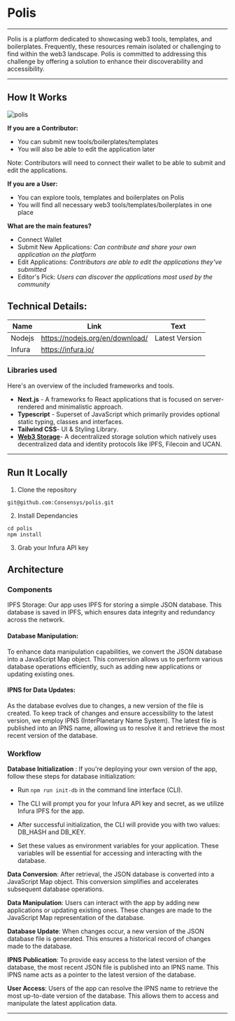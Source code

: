 # Polis

---

Polis is a platform dedicated to showcasing web3 tools, templates, and boilerplates. Frequently, these resources remain isolated or challenging to find within the web3 landscape. Polis is committed to addressing this challenge by offering a solution to enhance their discoverability and accessibility.

---

## How It Works

![polis](https://hackmd.io/_uploads/SyIparth2.png)

**If you are a Contributor:**

- You can submit new tools/boilerplates/templates
- You will also be able to edit the application later

Note: Contributors will need to connect their wallet to be able to submit and edit the applications.

**If you are a User:**

- You can explore tools, templates and boilerplates on Polis
- You will find all necessary web3 tools/templates/boilerplates in one place

**What are the main features?**

- Connect Wallet
- Submit New Applications: _Can contribute and share your own application on the platform_
- Edit Applications: _Contributors are able to edit the applications they've submitted_
- Editor's Pick: _Users can discover the applications most used by the community_

## Technical Details:

| Name   | Link                            | Text           |
| ------ | ------------------------------- | -------------- |
| Nodejs | https://nodejs.org/en/download/ | Latest Version |
| Infura | https://infura.io/              |                |

### **Libraries used**

Here's an overview of the included frameworks and tools.

- **Next.js** - A frameworks fo React applications that is focused on server-rendered and minimalistic approach.
- **Typescript** - Superset of JavaScript which primarily provides optional static typing, classes and interfaces.
- **Tailwind CSS**- UI & Styling Library.
- **[Web3 Storage](https://web3.storage/)**- A decentralized storage solution which natively uses decentralized data and identity protocols like IPFS, Filecoin and UCAN.

---

## Run It Locally

1. Clone the repository

```
git@github.com:Consensys/polis.git
```

2. Install Dependancies

```
cd polis
npm install
```

3. Grab your Infura API key

## Architecture

### Components

IPFS Storage: Our app uses IPFS for storing a simple JSON database. This database is saved in IPFS, which ensures data integrity and redundancy across the network.

#### Database Manipulation:

To enhance data manipulation capabilities, we convert the JSON database into a JavaScript Map object. This conversion allows us to perform various database operations efficiently, such as adding new applications or updating existing ones.

#### IPNS for Data Updates:

As the database evolves due to changes, a new version of the file is created. To keep track of changes and ensure accessibility to the latest version, we employ IPNS (InterPlanetary Name System). The latest file is published into an IPNS name, allowing us to resolve it and retrieve the most recent version of the database.

### Workflow

**Database Initialization** : If you're deploying your own version of the app, follow these steps for database initialization:

- Run `npm run init-db` in the command line interface (CLI).

- The CLI will prompt you for your Infura API key and secret, as we utilize Infura IPFS for the app.

- After successful initialization, the CLI will provide you with two values: DB_HASH and DB_KEY.

- Set these values as environment variables for your application. These variables will be essential for accessing and interacting with the database.

**Data Conversion**: After retrieval, the JSON database is converted into a JavaScript Map object. This conversion simplifies and accelerates subsequent database operations.

**Data Manipulation**: Users can interact with the app by adding new applications or updating existing ones. These changes are made to the JavaScript Map representation of the database.

**Database Update**: When changes occur, a new version of the JSON database file is generated. This ensures a historical record of changes made to the database.

**IPNS Publication**: To provide easy access to the latest version of the database, the most recent JSON file is published into an IPNS name. This IPNS name acts as a pointer to the latest version of the database.

**User Access**: Users of the app can resolve the IPNS name to retrieve the most up-to-date version of the database. This allows them to access and manipulate the latest application data.

---
